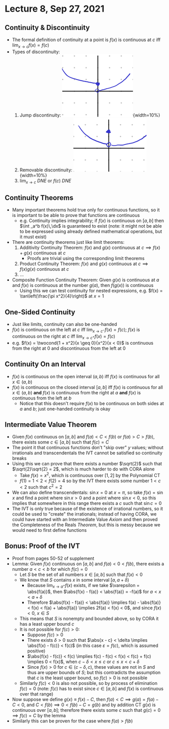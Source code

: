 # Lecture 8, Sep 27, 2021

## Continuity & Discontinuity

* The formal definition of continuity at a point is $f(x)$ is continuous at $c$ iff $\lim _{x \to c} f(x) = f(c)$
* Types of discontinuity:
	1. Jump discontinuity: ![jump discontinuity](imgs/jump_discont.png){width=10%}
	2. Removable discontinuity: ![removable discontinuity](imgs/removable_discont.png){width=10%}
	3. $\lim _{x \to c}\ DNE$ or $f(c)\ DNE$

## Continuity Theorems

* Many important theorems hold true only for continuous functions, so it is important to be able to prove that functions are continuous
	* e.g. Continuity implies integrability; if $f(x)$ is continuous on $[a, b]$ then $\int _a^b f(x)\,\dx$ is guaranteed to exist (note: it might not be able to be expressed using already defined mathematical operations, but it must exist)
* There are continuity theorems just like limit theorems:
	1. Additivity Continuity Theorem: $f(x)$ and $g(x)$ continuous at $c \implies f(x) + g(x)$ continuous at $c$
		* Proofs are trivial using the corresponding limit theorems
	2. Product Continuity Theorem: $f(x)$ and $g(x)$ continuous at $c \implies f(x)g(x)$ continuous at $c$
	3. ...
* Composite Function Continuity Theorem: Given $g(x)$ is continuous at $a$ and $f(x)$ is continuous at the number $g(a)$, then $f(g(x))$ is continuous
	* Using this we can test continuity for nested expressions, e.g. $f(x) = \tan\left(\frac{\pi x^2}{4}\right)$ at $x = 1$

## One-Sided Continuity

* Just like limits, continuity can also be one-handed
* $f(x)$ is continuous on the left at $c$ iff $\lim _{x \to c^-} f(x) = f(c)$; $f(x)$ is continuous on the right at $c$ iff $\lim _{x \to c^+} f(x) = f(c)$
* e.g. $f(x) = \twocond{1 + x^2}{x \geq 0}{x^2}{x < 0}$ is continuous from the right at $0$ and discontinuous from the left at $0$

## Continuity On an Interval

* $f(x)$ is continuous on the open interval $(a, b)$ iff $f(x)$ is continuous for all $x \in (a, b)$
* $f(x)$ is continuous on the closed interval $[a, b]$ iff $f(x)$ is continuous for all $x \in (a, b)$ **and** $f(x)$ is continuous from the right at $a$ **and** $f(x)$ is continuous from the left at $b$
	* Notice that this doesn't require $f(x)$ to be continuous on both sides at $a$ and $b$; just one-handed continuity is okay

## Intermediate Value Theorem

* Given $f(x)$ continuous on $[a, b]$ and $f(a) < C < f(b)$ or $f(a) > C > f(b)$, there exists some $c \in [a, b]$ such that $f(c) = C$
* The point it that continuous functions don't "skip over" $y$ values; without irrationals and transcendentals the IVT cannot be satisfied so continuity breaks
* Using this we can prove that there exists a number $\sqrt{2}$ such that $\sqrt{2}\sqrt{2} = 2$, which is much harder to do with CORA alone
	* Take $f(x) = x^2$, which is continuous over $[1, 2]$ by the Polynomial CT
	* $f(1) = 1 < 2 < f(2) = 4$ so by the IVT there exists some number $1 < c < 2$ such that $c^2 = 2$
* We can also define transcendentals: $\sin x = 0$ at $x = \pi$, so take $f(x) = \sin x$ and find a point where $\sin x > 0$ and a point where $\sin x < 0$, so this implies that somewhere in this range there exists a $c$ such that $\sin c = 0$
* The IVT is only true because of the existence of irrational numbers, so it could be used to "create" the irrationals; instead of having CORA, we could have started with an Intermediate Value *Axiom* and then proved the Completeness of the Reals *Theorem*, but this is messy because we would need to first define functions

## Bonus: Proof of the IVT

* Proof from pages 50-52 of supplement
* Lemma: Given $f(x)$ continuous on $[a, b]$ and $f(a) < 0 < f(b)$, there exists a number $a < c < b$ for which $f(c) = 0$
	* Let $S$ be the set of all numbers $x \in [a, b]$ such that $f(x) < 0$
	* We know that $S$ contains $x$ in some interval $[a, a + \delta)$
		* Because $\lim _{x \to a^+} f(x)$ exists, if we take $\varepsilon = \abs{f(a)}$, then $\abs{f(x) - f(a)} < \abs{f(a)} = -f(a)$ for $a < x < a + \delta$
		* Therefore $\abs{f(x) - f(a)} < \abs{f(a)} \implies f(a) - \abs{f(a)} < f(x) < f(a) + \abs{f(a)} \implies 2f(a) < f(x) < 0$, and since $f(x) < 0$, $x \in S$
	* This means that $S$ is nonempty and bounded above, so by CORA it has a least upper bound $c$
	* It is not possible for $f(c) > 0$:
		* Suppose $f(c) > 0$
		* There exists $\delta > 0$ such that $\abs{x - c} < \delta \implies \abs{f(x) - f(c)} < f(c)$ (in this case $\varepsilon = f(c)$, which is assumed positive)
		* $\abs{f(x) - f(c)} < f(c) \implies f(c) - f(c) < f(x) < f(c) + f(c) \implies 0 < f(x)$, when $c - \delta < x \leq c$ or $c \leq x < c + \delta$
		* Since $f(x) > 0$ for $c \in (c - \delta, c)$, these values are not in $S$ and thus are upper bounds of $S$; but this contradicts the assumption that $c$ is the least upper bound, so $f(c) > 0$ is not possible
	* Similarly $f(c) < 0$ is also not possible, so by process of elimination $f(c) = 0$ (note: $f(c)$ has to exist since $c \in [a, b]$ and $f(x)$ is continuous over that range)
* Now suppose we define $g(x) \equiv f(x) - C$, then $f(a) < C \implies g(a) = f(a) - C < 0$, and $C < f(b) \implies 0 < f(b) - C = g(b)$ and by addition CT $g(x)$ is continuous over $[a, b]$; therefore there exists some $c$ such that $g(c) = 0 \implies f(c) = C$ by the lemma
* Similarly this can be proven for the case where $f(a) > f(b)$

